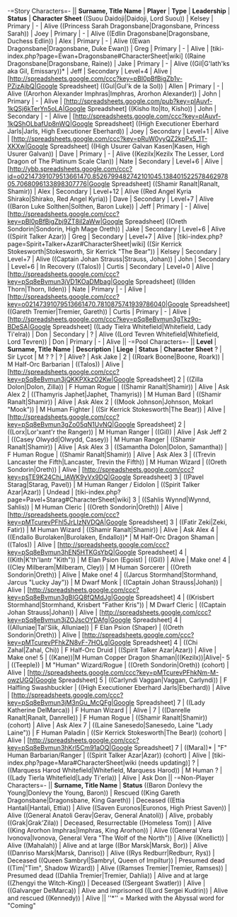 -=Story Characters=-
|| __Surname, Title Name__ | __Player__ | __Type__ | __Leadership__ | __Status__ | __Character Sheet__
((Suou Daidoji|Daidoji, Lord Suou)) | Kelsey | Primary | - | Alive
((Princess Sarah Dragonsbane|Dragonsbane, Princess Sarah)) | Joey | Primary | - | Alive
((Edlin Dragonsbane|Dragonsbane, Duchess Edlin)) | Alex | Primary | - | Alive
((Ewan Dragonsbane|Dragonsbane, Duke Ewan)) | Greg | Primary | - | Alive | [tiki-index.php?page=Ewan+Dragonsbane#CharacterSheet|wiki]
((Raine Dragonsbane|Dragonsbane, Raine)) | Jake | Primary | - | Alive
((Gil|G'lath'ks aka Gil, Emissary))* | Jeff | Secondary | Level+4 | Alive | [http://spreadsheets.google.com/ccc?key=pBI0pBfBigZb1v-PZizAjbQ|Google Spreadsheet]
((Gul|Gul'k de la Sol)) | Allen | Primary | - | Alive
((Arorhon Alexander Imphras|Imphras, Arorhon Alexander)) | John | Primary | - | Alive | [http://spreadsheets.google.com/pub?key=pIAuvf-1kQSj6kTerYn5oLA|Google Spreadsheet]
((Kisho Ito|Ito, Kisho)) | John | Secondary | - | Alive | [http://spreadsheets.google.com/ccc?key=pIAuvf-1kQShOLbafUp8nWQ|Google Spreadsheet]
((High Executioner Eberhard Jarls|Jarls, High Executioner Eberhard)) | Joey | Secondary | Level+1 | Alive | [http://spreadsheets.google.com/ccc?key=pRuW0yyQZ2kpPx5_1T-XKXw|Google Spreadsheet]
((High Usurer Galvan Kasen|Kasen, High Usurer Galvan)) | Dave | Primary | - | Alive
((Kezilx|Kezilx The Lesser, Lord Dragon of The Platinum Scale Clan)) | Nate | Secondary | Level+6 | Alive |[http://ybb.spreadsheets.google.com/ccc?id=o02147391079513661470.8526799482742101045.13840152257846297805.7068096133898307776|Google Spreadsheet]
((Shamir Ranalt|Ranalt, Shamir)) | Alex | Secondary | Level+12 | Alive
((Red Angel Kyria Shirako|Shirako, Red Angel Kyria)) | Dave | Secondary | Level+7 | Alive
((Baron Luke Solthen|Solthen, Baron Luke)) | Jeff | Primary | - | Alive|[http://spreadsheets.google.com/ccc?key=pBI0pBfBigZbj9ZT8il2aWw|Google Spreadsheet]
((Oreth Sondorin|Sondorin, High Mage Oreth)) | Jake | Secondary | Level+6 | Alive
((Spirit Talker Azar)) | Greg | Secondary | Level+7 | Alive | [tiki-index.php?page=Spirit+Talker+Azar#CharacterSheet|wiki]
((Sir Kerrick Stokesworth|Stokesworth, Sir Kerrick &quot;The Bear&quot;)) | Kelsey | Secondary | Level+7 | Alive
((Captain Johan Strauss|Strauss, Johan)) | John | Secondary | Level+6 | In Recovery
((Talos)) | Curtis | Secondary | Level+0 | Alive | [http://spreadsheets.google.com/ccc?key=pSq8eBvmun3jVD1KOaDMbag|Google Spreadsheet]
((Ilden Thorn|Thorn, Ilden)) | Nate | Primary | - | Alive |[http://spreadsheets.google.com/ccc?key=o02147391079513661470.7810875741939786040|Google Spreadsheet]
((Gareth Tremier|Tremier, Gareth)) | Curtis | Primary | - | Alive | [http://spreadsheets.google.com/ccc?key=pSq8eBvmun3gTkz9o-BDeSA|Google Spreadsheet]
((Lady Tielra Whitefield|Whitefield, Lady Ti'elra)) | Don | Secondary | ? | Alive
((Lord Tevren Whitefield|Whitefield, Lord Tevren)) | Don | Primary | - | Alive
||
-=Pool Characters=-
|| __Level__ | __Surname, Title Name__ | __Description__ | __Liege__ | __Status__ | __Character Sheet__
? | Sir Lycot | M ? ? | ? | Alive? | Ask Jake | 
2 | ((Roark Boone|Boone, Roark)) | M Half-Orc Barbarian | ((Talos)) | Alive | [http://spreadsheets.google.com/ccc?key=pSq8eBvmun3jQKKPXkzO2Kw|Google Spreadsheet]
2 | ((Zilla Dolon|Dolon, Zilla)) | F Human Rogue | ((Shamir Ranalt|Shamir)) | Alive | Ask Alex
2 | ((Thamyris Japhet|Japhet, Thamyris)) | M Human Bard | ((Shamir Ranalt|Shamir)) | Alive | Ask Alex
2 | ((Mook Johnson|Johnson, Mokarl &quot;Mook&quot;)) | M Human Fighter | ((Sir Kerrick Stokesworth|The Bear)) | Alive | [http://spreadsheets.google.com/ccc?key=pSq8eBvmun3gZo05qN1UvNQ|Google Spreadsheet]
2 | ((Lorx|Lor'xant'r the Ranger)) | M Human Ranger | ((Gil)) | Alive | Ask Jeff
2 | ((Casey Olwydd|Olwydd, Casey)) | M Human Ranger | ((Shamir Ranalt|Shamir)) | Alive | Ask Alex
3 | ((Samantha Dolon|Dolon, Samantha)) | F Human Rogue | ((Shamir Ranalt|Shamir)) | Alive | Ask Alex
3 | ((Trevin Lancaster the Fifth|Lancaster, Trevin the Fifth)) | M Human Wizard | ((Oreth Sondorin|Oreth)) | Alive | [http://spreadsheets.google.com/ccc?key=psTE9K24Chi_IAWK9yVx9DQ|Google Spreadsheet]
3 | ((Pavel Starag|Starag, Pavel)) | M Human Ranger / Eidolon | ((Spirit Talker Azar|Azar)) | Undead | [tiki-index.php?page=Pavel+Starag#CharacterSheet|wiki]
3 | ((Sahlis Wynnd|Wynnd, Sahlis)) | M Human Cleric | ((Oreth Sondorin|Oreth)) | Alive | [http://spreadsheets.google.com/ccc?key=pMTcurevPFhl5JrLIzNVDQA|Google Spreadsheet]
3 | ((Fatir Zeki|Zeki, Fatir)) | M Human Wizard | ((Shamir Ranalt|Shamir)) | Alive | Ask Alex
4 | ((Endallo Burolaken|Burolaken, Endallo))* | M Half-Orc Dragon Shaman | ((Talos)) | Alive | [http://spreadsheets.google.com/ccc?key=pSq8eBvmun3hEN5HTKGsYbQ|Google Spreadsheet]
4 | ((Kith|K'th'lantr &quot;Kith&quot;)) | M Elan Psion (Egoist) | ((Gil)) | Alive | Make one!
4 | ((Cley Milberam|Milberam, Cley)) | M Human Sorcerer | ((Oreth Sondorin|Oreth)) | Alive | Make one!
4 | ((Jarcus Stormhand|Stormhand, Jarcus &quot;Lucky Jay&quot;)) | M Dwarf Monk | ((Captain Johan Strauss|Johan)) | Alive | [http://spreadsheets.google.com/ccc?key=pSq8eBvmun3gBIGQ8fQMdJg|Google Spreadsheet]
4 | ((Krisbert Stormhand|Stormhand, Krisbert &quot;Father Kris&quot;)) | M Dwarf Cleric | ((Captain Johan Strauss|Johan)) | Alive | [http://spreadsheets.google.com/ccc?key=pSq8eBvmun3jZOJscOYDAfg|Google Spreadsheet]
4 | ((Alluniae|Tal'Siik, Alluniae)) | F Elan Psion (Shaper) | ((Oreth Sondorin|Oreth)) | Alive | [http://spreadsheets.google.com/ccc?key=pMTcurevPFhkZN8vF-7HOLg|Google Spreadsheet]
4 | ((Chi Zahal|Zahal, Chi)) | F Half-Orc Druid | ((Spirit Talker Azar|Azar)) | Alive | Make one!
5 | ((Kane))|M Human Copper Dragon Shaman|((Kezilx))|Alive|-
5 | ((Teeple)) | M &quot;Human&quot; Wizard/Rogue | ((Oreth Sondorin|Oreth)) (cohort) | Alive | [http://spreadsheets.google.com/ccc?key=pMTcurevPFhkNm-M-owzUGQ|Google Spreadsheet]
5 | ((Carlyndi Vaggan|Vaggan, Carlyndi)) | F Halfling Swashbuckler | ((High Executioner Eberhard Jarls|Eberhard)) | Alive | [http://spreadsheets.google.com/ccc?key=pSq8eBvmun3jM3nGu_McQFg|Google Spreadsheet]
7 | ((Lady Katherine DelMarca)) | F Human Wizard | | Alive |
7 | ((Danrelle Ranalt|Ranalt, Danrelle)) | F Human Rogue | ((Shamir Ranalt|Shamir)) (cohort) | Alive | Ask Alex
7 | ((Laine Sanesedo|Sanesedo, Laine &quot;Lady Laine&quot;)) | F Human Paladin | ((Sir Kerrick Stokesworth|The Bear)) (cohort) | Alive | [http://spreadsheets.google.com/ccc?key=pSq8eBvmun3hKrl5Cm91aOQ|Google Spreadsheet]
7 | ((Mara))* | &quot;F&quot; Human Barbarian/Ranger | ((Spirit Talker Azar|Azar)) (cohort) | Alive | [tiki-index.php?page=Mara#CharacterSheet|wiki (needs updating)]
? | ((Marquess Harod Whitefield|Whitefield, Marquess Harod)) | M Human ? | ((Lady Tierla Whitefield|Lady Ti'erla)) | Alive | Ask Don ||
-=Non-Player Characters=-
|| __Surname, Title Name__ | __Status__
((Baron Donlevy the Young|Donlevy the Young, Baron)) | Rescued
((King Gareth Dragonsbane|Dragonsbane, King Gareth)) | Deceased
((Ettia Hantali|Hantali, Ettia)) | Alive
((Saven Euronos|Euronos, High Priest Saven)) | Alive
((General Anatoli Gerav|Gerav, General Anatoli)) | Alive, probably
((Grak|Grak'Zila)) | Deceased, Resurrectable
((Homeless Tom)) | Alive
((King Arorhon Imphras|Imphras, King Arorhon)) | Alive
((General Vera Ivonova|Ivonova, General Vera &quot;The Wolf of the North&quot;)) | Alive
((Knellict)) | Alive
((Mahalah)) | Alive and at large 
((Bor Marsk|Marsk, Bor)) | Alive
((Danriso Marsk|Marsk, Danriso)) | Alive
((Rys Redburr|Redburr, Rys)) | Deceased
((Queen Sambryl|Sambryl, Queen of Impiltur)) | Presumed dead
((Tim|&quot;Tim&quot;, Shadow Wizard)) | Alive
((Ramses Tremier|Tremier, Ramses)) | Presumed dead
((Dahlia Tremier|Tremier, Dahlia)) | Alive and at large
((Zhengyi the Witch-King)) | Deceased 
((Sergeant Swatler)) | Alive |
((Galvanger DelMarca)) | Alive and imprisoned 
((Lord Sergei Kudrin)) | Alive and rescued
((Kennedy)) | Alive ||
''*'' = Marked with the Abyssal word for &quot;Coming&quot;

